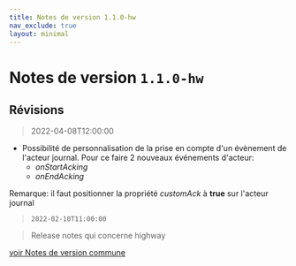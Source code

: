 ```yaml
---
title: Notes de version 1.1.0-hw
nav_exclude: true
layout: minimal
---
```


# Notes de version `1.1.0-hw`

## Révisions

> 2022-04-08T12:00:00

- Possibilité de personnalisation de la prise en compte d'un évènement de l'acteur journal. Pour ce faire 2 nouveaux événements d'acteur:
  - _onStartAcking_
  - _onEndAcking_

Remarque: il faut positionner la propriété _customAck_ à **true** sur l'acteur journal

> `2022-02-10T11:00:00`

> Release notes qui concerne highway

[voir Notes de version commune](https://witsa.github.io/synapps/synapps-studio-releases/notes/1.1.0)
